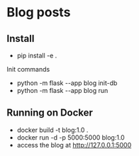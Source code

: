 # Blog posts

## Install
- pip install -e .

Init commands
- python -m flask --app blog init-db
- python -m flask --app blog run

## Running on Docker
- docker build -t blog:1.0 .  
- docker run -d -p 5000:5000 blog:1.0
- access the blog at http://127.0.0.1:5000
